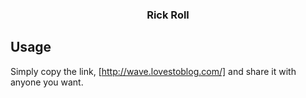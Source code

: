 

<h3 align="center">Rick Roll</h3>

<!-- USAGE EXAMPLES -->
## Usage

Simply copy the link, [http://wave.lovestoblog.com/] and share it with anyone you want. 


